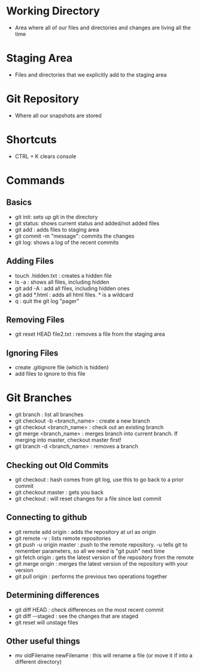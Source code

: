 # Working Directory
- Area where all of our files and directories and changes are living all the time

# Staging Area
- Files and directories that we explicitly add to the staging area

# Git Repository
- Where all our snapshots are stored

# Shortcuts

- CTRL + K clears console

# Commands

## Basics

- git init: sets up git in the directory
- git status: shows current status and added/not added files
- git add <filename>: adds files to staging area
- git commit -m "message": commits the changes
- git log: shows a log of the recent commits

## Adding Files 

- touch .hidden.txt : creates a hidden file
- ls -a : shows all files, including hidden
- git add -A : add all files, including hidden ones
- git add *.html : adds all html files. * is a wildcard
- q : quit the git log "pager"

## Removing Files

- git reset HEAD file2.txt : removes a file from the staging area

## Ignoring Files

- create .gitignore file (which is hidden)
- add files to ignore to this file

# Git Branches

- git branch : list all branches
- git checkout -b <branch_name> : create a new branch
- git checkout <branch_name> : check out an existing branch
- git merge <branch_name> : merges branch into current branch. If merging into master, checkout master first!
- git branch -d <branch_name> : removes a branch

## Checking out Old Commits

- git checkout <hash of commit> : hash comes from git log, use this to go back to a prior commit
- git checkout master : gets you back
- git checkout <filename> : will reset changes for a file since last commit

## Connecting to github

- git remote add origin <url> : adds the repository at url as origin
- git remote -v : lists remote repositories
- git push -u origin master : push to the remote repository. -u tells git to remember parameters, so all we need is "git push" next time
- git fetch origin : gets the latest version of the repository from the remote
- git merge origin <branch name> : merges the latest version of the repository with your version
- git pull origin <branch name> : performs the previous two operations together

## Determining differences

- git diff HEAD : check differences on the most recent commit
- git diff --staged : see the changes that are staged
- git reset <filename> will unstage files

## Other useful things

- mv oldFilename newFilename : this will rename a file (or move it if into a different directory)
